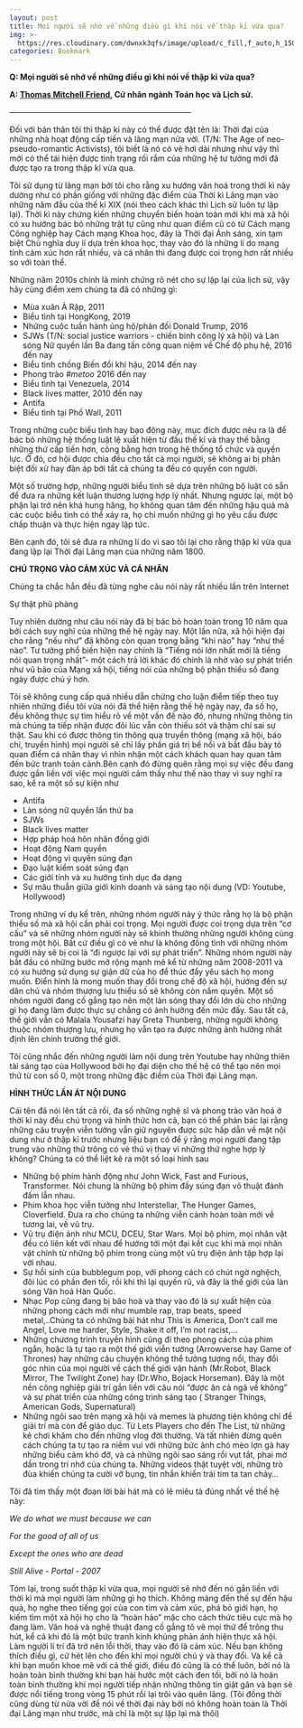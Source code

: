 ```yaml
---
layout: post
title: Mọi người sẽ nhớ về những điều gì khi nói về thập kỉ vừa qua?
img: >-
  https://res.cloudinary.com/dwnxk3qfs/image/upload/c_fill,f_auto,h_150,q_auto,w_150/v1577961667/Kcw4lYO_jump0u.jpg
categories: Bookmark
---
```

**Q: Mọi người sẽ nhớ về những điều gì khi nói về thập kỉ vừa qua?**

**A: [Thomas Mitchell Friend](https://www.quora.com/How-will-the-current-decade-be-remembered/answer/Thomas-Mitchell-Friend?ch=10&share=cb5f7458&srid=wtF7P&fbclid=IwAR2BMc61A-Wyqe1f6p7IW2x5Y-6o_CoMfFhjZatBhrpdrgp1dQDrZmtXxrU), Cử nhân ngành Toán học và Lịch sử.**

———————————————————————

Đối với bản thân tôi thì thập kỉ này có thể được đặt tên là: Thời đại của những nhà hoạt động cấp tiến và lãng mạn nửa vời. (T/N: The Age of neo-pseudo-romantic Activists), tôi biết là nó có vẻ hơi dài nhưng như vậy thì mới có thể tái hiện được tình trạng rối rắm của những hệ tư tưởng mới đã được tạo ra trong thập kỉ vừa qua.

Tôi sử dụng từ lãng mạn bởi tôi cho rằng xu hướng văn hoá trong thời kì này dường như có phần giống với những đặc điểm của Thời kì Lãng mạn vào những năm đầu của thế kỉ XIX (nói theo cách khác thì Lịch sử luôn tự lặp lại). Thời kì này chứng kiến những chuyển biến hoàn toàn mới khi mà xã hội có xu hướng bác bỏ những trật tự cũng như quan điểm cũ có từ Cách mạng Công nghiệp hay Cách mạng Khoa học, đây là Thời đại Ánh sáng, xin tạm biệt Chủ nghĩa duy lí dựa trên khoa học, thay vào đó là những lí do mang tính cảm xúc hơn rất nhiều, và cá nhân thì đang được coi trọng hơn rất nhiều so với toàn thể.

Những năm 2010s chính là minh chứng rõ nét cho sự lặp lại của lịch sử, vậy hãy cùng điểm xem chúng ta đã có những gì:

* Mùa xuân Ả Rập, 2011
* Biểu tình tại HongKong, 2019
* Những cuộc tuần hành ủng hộ/phản đối Donald Trump, 2016
* SJWs (T/N: social justice warriors - chiến binh công lý xã hội) và Làn sóng Nữ quyền lần Ba đang tấn công quan niệm về Chế độ phụ hệ, 2016 đến nay
* Biểu tình chống Biến đổi khí hậu, 2014 đến nay
* Phong trào *\#metoo* 2016 đến nay
* Biểu tình tại Venezuela, 2014
* Black lives matter, 2010 đến nay
* Antifa
* Biểu tình tại Phố Wall, 2011

Trong những cuộc biểu tình hay bạo động này, mục đích được nêu ra là để bác bỏ những hệ thống luật lệ xuất hiện từ đầu thế kỉ và thay thế bằng những thứ cấp tiến hơn, công bằng hơn trong hệ thống tổ chức và quyền lực. Ở đó, cơ hội được chia đều cho tất cả mọi người, sẽ không ai bị phân biệt đối xử hay đàn áp bởi tất cả chúng ta đều có quyền con người.

Một số trường hợp, những người biểu tình sẽ dựa trên những bộ luật có sẵn để đưa ra những kết luận thương lượng hợp lý nhất. Nhưng ngược lại, một bộ phận lại trở nên khá hung hăng, họ không quan tâm đến những hậu quả mà các cuộc biểu tình có thể xảy ra, họ chỉ muốn những gì họ yêu cầu được chấp thuận và thực hiện ngay lập tức.

Bên cạnh đó, tôi sẽ đưa ra những lí do vì sao tôi lại cho rằng thập kỉ vừa qua đang lặp lại Thời đại Lãng mạn của những năm 1800.

**CHÚ TRỌNG VÀO CẢM XÚC VÀ CÁ NHÂN**

Chúng ta chắc hẳn đều đã từng nghe câu nói này rất nhiều lần trên Internet

Sự thật phũ phàng

Tuy nhiên dường như câu nói này đã bị bác bỏ hoàn toàn trong 10 năm qua bởi cách suy nghĩ của những thế hệ ngày nay. Một lần nữa, xã hội hiện đại cho rằng “nếu như” đã không còn quan trọng bằng “khi nào” hay “như thế nào”. Tư tưởng phổ biến hiện nay chính là “Tiếng nói lớn nhất mới là tiếng nói quan trọng nhất”- một cách trả lời khác đó chính là nhờ vào sự phát triển như vũ bão của Mạng xã hội, tiếng nói của những bộ phận thiểu số đang ngày được chú ý hơn.

Tôi sẽ không cung cấp quá nhiều dẫn chứng cho luận điểm tiếp theo tuy nhiên những điều tôi vừa nói đã thể hiện rằng thế hệ ngày nay, đa số họ, đều không thực sự tìm hiểu rõ về một vấn đề nào đó, nhưng những thông tin mà chúng ta tiếp nhận được đôi lúc vẫn còn thiếu sót và thậm chí sai sự thật. Sau khi có được thông tin thông qua truyền thông (mạng xã hội, báo chí, truyền hình) mọi người sẽ chỉ lấy phần giá trị bề nổi và bắt đầu bày tỏ quan điểm cá nhân thay vì nhìn nhận một cách khách quan hay quan tâm đến bức tranh toàn cảnh.Bên cạnh đó đừng quên rằng mọi sự việc đều đang được gắn liền với việc mọi người cảm thấy như thế nào thay vì suy nghĩ ra sao, kể ra một số sự kiện như

* Antifa
* Làn sóng nữ quyền lần thứ ba
* SJWs
* Black lives matter
* Hợp pháp hoá hôn nhân đồng giới
* Hoạt động Nam quyền
* Hoạt động vì quyền súng đạn
* Đạo luật kiểm soát súng đạn
* Các giới tính và xu hướng tình dục đa dạng
* Sự mâu thuẫn giữa giới kinh doanh và sáng tạo nội dung (VD: Youtube, Hollywood)

Trong những ví dụ kể trên, những nhóm người này ý thức rằng họ là bộ phận thiểu số mà xã hội cần phải coi trọng. Mọi người được coi trọng dựa trên “cơ cấu” và sẽ những nhóm người này sẽ khinh thường những người không cùng trong một hội. Bất cứ điều gì có vẻ như là không đồng tình với những nhóm người này sẽ bị coi là “đi ngược lại với sự phát triển”. Những nhóm người này bắt đầu có những bước mở rộng mạnh mẽ kể từ những năm 2008-2011 và có xu hướng sử dụng sự giận dữ của họ để thúc đẩy yêu sách họ mong muốn. Điển hình là mong muốn thay đổi trong chế độ xã hội, hướng đến sự dân chủ và nhóm thượng lưu thiểu số sẽ không còn nắm quyền. Một số nhóm người đang cố gắng tạo nên một làn sóng thay đổi lớn dù cho những gì họ đang làm được thực sự chẳng có ảnh hưởng đến mức đấy. Sau tất cả, thế giới vẫn có Malala Yousafzi hay Greta Thunberg, những người không thuộc nhóm thượng lưu, nhưng họ vẫn tạo ra được những ảnh hưởng nhất định lên chính trường thế giới.

Tôi cũng nhắc đến những người làm nội dung trên Youtube hay những thiên tài sáng tạo của Hollywood bởi họ đại diện cho thế hệ có thể tạo nên mọi thứ từ con số 0, một trong những đặc điểm của Thời đại Lãng mạn.

**HÌNH THỨC LẤN ÁT NỘI DUNG**

Cái tên đã nói lên tất cả rồi, đa số những nghệ sĩ và phong trào văn hoá ở thời kì này đều chú trọng và hình thức hơn cả, bạn có thể phản bác lại rằng những câu truyện viễn tưởng vẫn giữ nguyên được sức hấp dẫn về mặt nội dung như ở thập kỉ trước nhưng liệu bạn có để ý rằng mọi người đang tập trung vào những thứ trông có vẻ thú vị thay vì những thứ nghe hợp lý không? Chúng ta có thể liệt kê ra một số loại hình sau

* Những bộ phim hành động như John Wick, Fast and Furious, Transformer. Nói chung là những bộ phim đầy súng đạn võ thuật đánh đấm lẫn nhau.
* Phim khoa học viễn tưởng như Interstellar, The Hunger Games, Cloverfield. Đưa ra cho chúng ta những viễn cảnh hoàn toàn mới về tương lai, về vũ trụ.
* Vũ trụ điện ảnh như MCU, DCEU, Star Wars. Mọi bộ phim, mọi nhân vật đều có liên kết với nhau để hướng tới một đại kết cục khi mà mọi nhân vật chính từ những bộ phim trong cùng một vũ trụ điện ảnh tập hợp lại với nhau.
* Sự hồi sinh của bubblegum pop, với phong cách có chút ngờ nghệch, đôi lúc có phần đen tối, rồi khi thì lại quyến rũ, và đây là thế giới của làn sóng Văn hoá Hàn Quốc.
* Nhạc Pop cũng đang bị bão hoà và thay vào đó là sự xuất hiện của những phong cách mới như mumble rap, trap beats, speed metal,..Chúng ta có những bài hát như This is America, Don’t call me Angel, Love me harder, Style, Shake it off, I’m not racist,...
* Những chương trình truyền hình cũng đi theo phong cách của phim ngắn, hoặc là tự tạo ra một thế giới viễn tưởng (Arrowverse hay Game of Thrones) hay những câu chuyện không thể tưởng tượng nổi, thay đổi góc nhìn của mọi người về cách thế giới vận hành (Mr.Robot, Black Mirror, The Twilight Zone) hay (Dr.Who, Bojack Horseman). Đây là một nền công nghiệp giải trí gắn liền với câu nói “được ăn cả ngã về không” và sự phát triển của những công trình sáng tạo ( Stranger Things, American Gods, Supernatural)
* Những ngôi sao trên mạng xã hội và memes là phương tiện không chỉ để giải trí mà còn để giáo dục. Từ Lets Players cho đến The List, từ những kẻ chơi khăm cho đến những vlog đời thường. Và tất nhiên đừng quên cách chúng ta tự tạo ra niềm vui với những bức ảnh chó mèo lợn gà hay những biểu cảm khó đỡ, và cả những ngôi sao sáng rồi vụt tắt, phai mờ dần trong trí nhớ của chúng ta. Những videos thật tuyệt vời, những trò đùa khiến chúng ta cười vỡ bụng, tin nhắn khiến trái tim ta tan chảy…

Tôi đã tìm thấy một đoạn lời bài hát mà có lẽ miêu tả đúng nhất về thế hệ này:

*We do what we must because we can*

*For the good of all of us*

*Except the ones who are dead*

*Still Alive - Portal - 2007*

Tóm lại, trong suốt thập kỉ vừa qua, mọi người sẽ nhớ đến nó gắn liền với thời kì mà mọi người làm những gì họ thích. Không màng đến thế sự đến hậu quả, họ nghe theo tiếng gọi của con tim và cảm xúc, phá bỏ giới hạn, họ kiếm tìm một xã hội họ cho là “hoàn hảo” mặc cho cách thức tiêu cực mà họ đang làm. Văn hoá và nghệ thuật đang cố gắng tô vẽ mọi thứ để trông thu hút, kể cả khi đó là một bức tranh kinh khủng phản ánh hiện thực xã hội. Làm người lí trí đã trở nên lỗi thời, thay vào đó là cảm xúc. Nếu bạn không thích điều gì, cứ hét lên cho đến khi mọi người chú ý và thay đổi. Và kể cả khi bạn muốn khoe mẽ với cả thế giới, điều đó cũng là có thể luôn, bởi nó là hoàn toàn bình thường khi bạn hài hước một cách đen tối, bởi nó là hoàn toàn bình thường khi mọi người tiếp nhận những thông tin giật gân và bạn sẽ được nổi tiếng trong vòng 15 phút rồi lại trôi vào quên lãng. (Tôi đồng thời cũng dùng từ nửa vời để nói về thời đại này bởi nó không hoàn toàn là Thời đại Lãng mạn như trước, mà chỉ là một sự lặp lại mà thôi)
